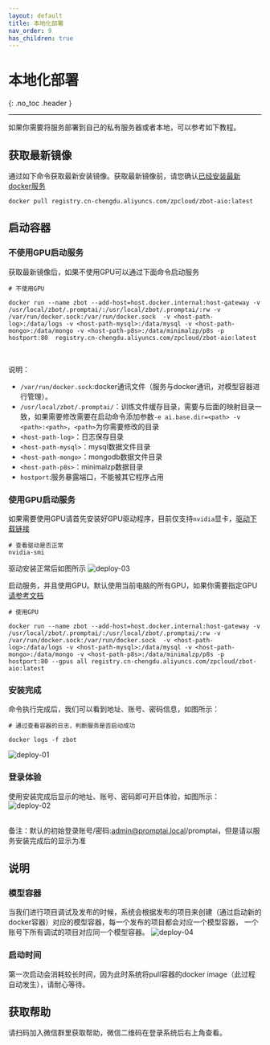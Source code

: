 ```yaml
---
layout: default
title: 本地化部署
nav_order: 9
has_children: true
---
```


# 本地化部署
{: .no_toc .header }

----
如果你需要将服务部署到自己的私有服务器或者本地，可以参考如下教程。
 
## 获取最新镜像

通过如下命令获取最新安装镜像。获取最新镜像前，请您确认[已经安装最新docker服务](https://docs.docker.com/get-docker/)

```shell
docker pull registry.cn-chengdu.aliyuncs.com/zpcloud/zbot-aio:latest
```
## 启动容器

### 不使用GPU启动服务
获取最新镜像后，如果不使用GPU可以通过下面命令启动服务
```shell
# 不使用GPU

docker run --name zbot --add-host=host.docker.internal:host-gateway -v /usr/local/zbot/.promptai/:/usr/local/zbot/.promptai/:rw -v /var/run/docker.sock:/var/run/docker.sock  -v <host-path-log>:/data/logs -v <host-path-mysql>:/data/mysql -v <host-path-mongo>:/data/mongo -v <host-path-p8s>:/data/minimalzp/p8s -p hostport:80  registry.cn-chengdu.aliyuncs.com/zpcloud/zbot-aio:latest


```
<br/>说明：
- `/var/run/docker.sock`:docker通讯文件（服务与docker通讯，对模型容器进行管理）。
- `/usr/local/zbot/.promptai/`：训练文件缓存目录，需要与后面的映射目录一致，如果需要修改需要在启动命令添加参数`-e ai.base.dir=<path> -v <path>:<path>`，`<path>`为你需要修改的目录
- `<host-path-log>`：日志保存目录
- `<host-path-mysql>`：mysql数据文件目录
- `<host-path-mongo>`：mongodb数据文件目录
- `<host-path-p8s>`：minimalzp数据目录
- `hostport`:服务暴露端口，不能被其它程序占用

### 使用GPU启动服务
如果需要使用GPU请首先安装好GPU驱动程序，目前仅支持`nvidia`显卡，[驱动下载链接](https://nvidia.github.io/nvidia-container-runtime/)

```shell
# 查看驱动是否正常 
nvidia-smi
```
驱动安装正常后如图所示
![deploy-03](/assets/images/private_deploy/deploy-03.png)

启动服务，并且使用GPU。默认使用当前电脑的所有GPU，如果你需要指定GPU[请参考文档](https://docs.docker.com/engine/reference/commandline/run/#access-an-nvidia-gpu)
```shell
# 使用GPU

docker run --name zbot --add-host=host.docker.internal:host-gateway -v /usr/local/zbot/.promptai/:/usr/local/zbot/.promptai/:rw -v /var/run/docker.sock:/var/run/docker.sock  -v <host-path-log>:/data/logs -v <host-path-mysql>:/data/mysql -v <host-path-mongo>:/data/mongo -v <host-path-p8s>:/data/minimalzp/p8s -p hostport:80 --gpus all registry.cn-chengdu.aliyuncs.com/zpcloud/zbot-aio:latest

```

### 安装完成
命令执行完成后，我们可以看到地址、账号、密码信息，如图所示：

```shell
# 通过查看容器的日志，判断服务是否启动成功

docker logs -f zbot
```

  ![deploy-01](/assets/images/private_deploy/deploy-01.png)

### 登录体验
使用安装完成后显示的地址、账号、密码即可开启体验，如图所示：
  ![deploy-02](/assets/images/private_deploy/deploy-02.png)

<br/>备注：默认的初始登录账号/密码:admin@promptai.local/promptai，但是请以服务安装完成后的显示为准

## 说明

### 模型容器
当我们进行项目调试及发布的时候，系统会根据发布的项目来创建（通过启动新的docker容器）对应的模型容器，每一个发布的项目都会对应一个模型容器，
一个账号下所有调试的项目对应同一个模型容器。
![deploy-04](/assets/images/private_deploy/deploy-04.png)

### 启动时间
第一次启动会消耗较长时间，因为此时系统将pull容器的docker image（此过程自动发生），请耐心等待。

## 获取帮助
请扫码加入微信群里获取帮助，微信二维码在登录系统后右上角查看。